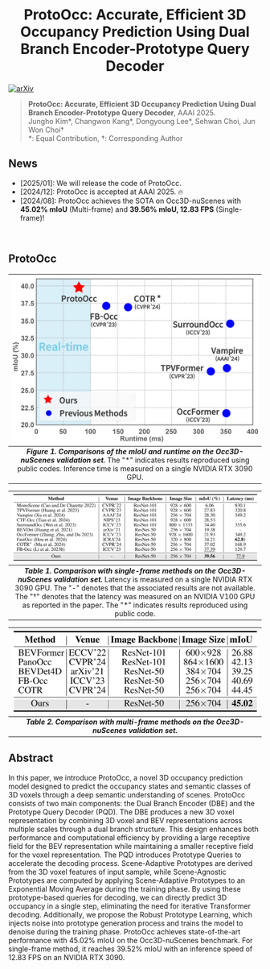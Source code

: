 <div align="center">   
  
# ProtoOcc: Accurate, Efficient 3D Occupancy Prediction Using Dual Branch Encoder-Prototype Query Decoder
</div>

[![arXiv](https://img.shields.io/badge/arXiv-Paper-<COLOR>.svg)](https://arxiv.org/abs/2412.08774)

> **ProtoOcc: Accurate, Efficient 3D Occupancy Prediction Using Dual Branch Encoder-Prototype Query Decoder**, AAAI 2025.  
> Jungho Kim*, Changwon Kang*, Dongyoung Lee*, Sehwan Choi, Jun Won Choi†  
> *: Equal Contribution,  †: Corresponding Author




## News
- [2025/01]: We will release the code of ProtoOcc.
- [2024/12]: ProtoOcc is accepted at AAAI 2025. 🔥
- [2024/08]: ProtoOcc achieves the SOTA on Occ3D-nuScenes with **45.02% mIoU** (Multi-frame) and **39.56% mIoU, 12.83 FPS** (Single-frame)!
</br>


## ProtoOcc
| <img src="plot/InferenceTime.png" alt="inference.jpg" width="600">|
|:--:| 
| **_Figure 1. Comparisons of the mIoU and runtime on the Occ3D-nuScenes validation set._**  The "\*" indicates results reproduced using public codes. Inference time is measured on a single NVIDIA RTX 3090 GPU. |


| <img src="plot/MainTable1.png" alt="inference.jpg" width="1000">|
|:--:| 
| **_Table 1. Comparison with single-frame methods on the Occ3D-nuScenes validation set._**  Latency is measured on a single NVIDIA RTX 3090 GPU. The "-" denotes that the associated results are not available. The "†" denotes that the latency was measured on an NVIDIA V100 GPU as reported in the paper. The "\*" indicates results reproduced using public code. |


| <img src="plot/MainTable2.png" alt="inference.jpg" width="500">|
|:--:| 
| **_Table 2. Comparison with multi-frame methods on the Occ3D-nuScenes validation set._**  |




## Abstract
In this paper, we introduce ProtoOcc, a novel 3D occupancy prediction model designed to predict the occupancy states and semantic classes of 3D voxels through a deep semantic understanding of scenes. ProtoOcc consists of two main components: the Dual Branch Encoder (DBE) and the Prototype Query Decoder (PQD). The DBE produces a new 3D voxel representation by combining 3D voxel and BEV representations across multiple scales through a dual branch structure. This design enhances both performance and computational efficiency by providing a large receptive field for the BEV representation while maintaining a smaller receptive field for the voxel representation. The PQD introduces Prototype Queries to accelerate the decoding process. Scene-Adaptive Prototypes are derived from the 3D voxel features of input sample, while Scene-Agnostic Prototypes are computed by applying Scene-Adaptive Prototypes to an Exponential Moving Average during the training phase. By using these prototype-based queries for decoding, we can directly predict 3D occupancy in a single step, eliminating the need for iterative Transformer decoding. Additionally, we propose the Robust Prototype Learning, which injects noise into prototype generation process and trains the model to denoise during the training phase. ProtoOcc achieves state-of-the-art performance with 45.02% mIoU on the Occ3D-nuScenes benchmark. For single-frame method, it reaches 39.52% mIoU with an inference speed of 12.83 FPS on an NVIDIA RTX 3090.



